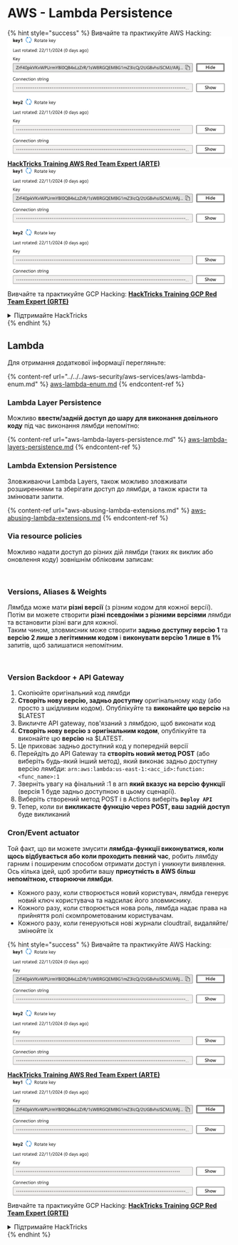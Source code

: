 # AWS - Lambda Persistence

{% hint style="success" %}
Вивчайте та практикуйте AWS Hacking:<img src="/.gitbook/assets/image.png" alt="" data-size="line">[**HackTricks Training AWS Red Team Expert (ARTE)**](https://training.hacktricks.xyz/courses/arte)<img src="/.gitbook/assets/image.png" alt="" data-size="line">\
Вивчайте та практикуйте GCP Hacking: <img src="/.gitbook/assets/image (2).png" alt="" data-size="line">[**HackTricks Training GCP Red Team Expert (GRTE)**<img src="/.gitbook/assets/image (2).png" alt="" data-size="line">](https://training.hacktricks.xyz/courses/grte)

<details>

<summary>Підтримайте HackTricks</summary>

* Перевірте [**плани підписки**](https://github.com/sponsors/carlospolop)!
* **Приєднуйтесь до** 💬 [**групи Discord**](https://discord.gg/hRep4RUj7f) або [**групи Telegram**](https://t.me/peass) або **слідкуйте** за нами в **Twitter** 🐦 [**@hacktricks\_live**](https://twitter.com/hacktricks\_live)**.**
* **Діліться хакерськими трюками, надсилаючи PR до** [**HackTricks**](https://github.com/carlospolop/hacktricks) та [**HackTricks Cloud**](https://github.com/carlospolop/hacktricks-cloud) репозиторіїв на GitHub.

</details>
{% endhint %}

## Lambda

Для отримання додаткової інформації перегляньте:

{% content-ref url="../../../aws-security/aws-services/aws-lambda-enum.md" %}
[aws-lambda-enum.md](../../../aws-security/aws-services/aws-lambda-enum.md)
{% endcontent-ref %}

### Lambda Layer Persistence

Можливо **ввести/задній доступ до шару для виконання довільного коду** під час виконання лямбди непомітно:

{% content-ref url="aws-lambda-layers-persistence.md" %}
[aws-lambda-layers-persistence.md](aws-lambda-layers-persistence.md)
{% endcontent-ref %}

### Lambda Extension Persistence

Зловживаючи Lambda Layers, також можливо зловживати розширеннями та зберігати доступ до лямбди, а також красти та змінювати запити.

{% content-ref url="aws-abusing-lambda-extensions.md" %}
[aws-abusing-lambda-extensions.md](aws-abusing-lambda-extensions.md)
{% endcontent-ref %}

### Via resource policies

Можливо надати доступ до різних дій лямбди (таких як виклик або оновлення коду) зовнішнім обліковим записам:

<figure><img src="../../../../.gitbook/assets/image (2) (1) (2) (2).png" alt=""><figcaption></figcaption></figure>

### Versions, Aliases & Weights

Лямбда може мати **різні версії** (з різним кодом для кожної версії).\
Потім ви можете створити **різні псевдоніми з різними версіями** лямбди та встановити різні ваги для кожної.\
Таким чином, зловмисник може створити **задньо доступну версію 1** та **версію 2 лише з легітимним кодом** і **виконувати версію 1 лише в 1%** запитів, щоб залишатися непомітним.

<figure><img src="../../../../.gitbook/assets/image (2) (2).png" alt=""><figcaption></figcaption></figure>

### Version Backdoor + API Gateway

1. Скопіюйте оригінальний код лямбди
2. **Створіть нову версію, задньо доступну** оригінальному коду (або просто з шкідливим кодом). Опублікуйте та **виконайте цю версію** на $LATEST
1. Викличте API gateway, пов'язаний з лямбдою, щоб виконати код
3. **Створіть нову версію з оригінальним кодом**, опублікуйте та виконайте цю **версію** на $LATEST.
1. Це приховає задньо доступний код у попередній версії
4. Перейдіть до API Gateway та **створіть новий метод POST** (або виберіть будь-який інший метод), який виконає задньо доступну версію лямбди: `arn:aws:lambda:us-east-1:<acc_id>:function:<func_name>:1`
1. Зверніть увагу на фінальний :1 в arn **який вказує на версію функції** (версія 1 буде задньо доступною в цьому сценарії).
5. Виберіть створений метод POST і в Actions виберіть **`Deploy API`**
6. Тепер, коли ви **викликаєте функцію через POST, ваш задній доступ** буде викликаний

### Cron/Event actuator

Той факт, що ви можете змусити **лямбда-функції виконуватися, коли щось відбувається або коли проходить певний час**, робить лямбду гарним і поширеним способом отримати доступ і уникнути виявлення.\
Ось кілька ідей, щоб зробити вашу **присутність в AWS більш непомітною, створюючи лямбди**.

* Кожного разу, коли створюється новий користувач, лямбда генерує новий ключ користувача та надсилає його зловмиснику.
* Кожного разу, коли створюється нова роль, лямбда надає права на прийняття ролі скомпрометованим користувачам.
* Кожного разу, коли генеруються нові журнали cloudtrail, видаляйте/змінюйте їх

{% hint style="success" %}
Вивчайте та практикуйте AWS Hacking:<img src="/.gitbook/assets/image.png" alt="" data-size="line">[**HackTricks Training AWS Red Team Expert (ARTE)**](https://training.hacktricks.xyz/courses/arte)<img src="/.gitbook/assets/image.png" alt="" data-size="line">\
Вивчайте та практикуйте GCP Hacking: <img src="/.gitbook/assets/image (2).png" alt="" data-size="line">[**HackTricks Training GCP Red Team Expert (GRTE)**<img src="/.gitbook/assets/image (2).png" alt="" data-size="line">](https://training.hacktricks.xyz/courses/grte)

<details>

<summary>Підтримайте HackTricks</summary>

* Перевірте [**плани підписки**](https://github.com/sponsors/carlospolop)!
* **Приєднуйтесь до** 💬 [**групи Discord**](https://discord.gg/hRep4RUj7f) або [**групи Telegram**](https://t.me/peass) або **слідкуйте** за нами в **Twitter** 🐦 [**@hacktricks\_live**](https://twitter.com/hacktricks\_live)**.**
* **Діліться хакерськими трюками, надсилаючи PR до** [**HackTricks**](https://github.com/carlospolop/hacktricks) та [**HackTricks Cloud**](https://github.com/carlospolop/hacktricks-cloud) репозиторіїв на GitHub.

</details>
{% endhint %}
